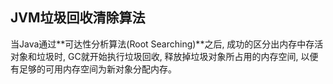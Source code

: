 ## JVM垃圾回收清除算法

当Java通过**可达性分析算法(Root Searching)**之后, 成功的区分出内存中存活对象和垃圾时, GC就开始执行垃圾回收, 释放掉垃圾对象所占用的内存空间, 以便有足够的可用内存空间为新对象分配内存。